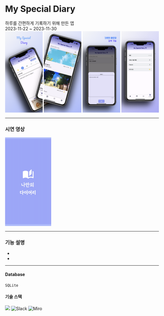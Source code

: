 # My Special Diary
하루를 간편하게 기록하기 위해 만든 앱            
2023-11-22 ~ 2023-11-30                      
<img src = https://github.com/seolaox/special-diary/blob/main/myspecialdiaryscreen.png> </img>

------

### 시연 영상
<a href="https://drive.google.com/file/d/1YqdeiFzQK8MJZ0FjY-a1uXE5L8B7naf2/view?usp=drive_link" title="시연영상으로 이동">
  <img src="https://github.com/seolaox/special-diary/blob/main/maindiaryscreen.png" alt="image" ,height="30%", width="30%">
</a>

------

### 기능 설명
-
-

---
#### Database    
    SQLite   
#### 기술 스택
<p align="left">
    <img src="https://skillicons.dev/icons?i=flutter,github,git"/>
    <img src="https://cdn.icon-icons.com/icons2/2699/PNG/512/slack_tile_logo_icon_168820.png" height="53" title="Slack"/>
    <img src="https://cdn.icon-icons.com/icons2/3913/PNG/512/miro_logo_icon_248450.png" height="53" title="Miro"/>
</p>
